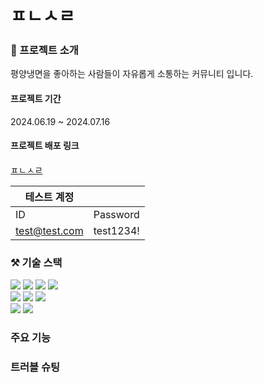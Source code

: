 # ㅍㄴㅅㄹ 

### 📌 프로젝트 소개
평양냉면을 좋아하는 사람들이 자유롭게 소통하는 커뮤니티 입니다.

#### 프로젝트 기간
2024.06.19 ~ 2024.07.16

#### 프로젝트 배포 링크
[ㅍㄴㅅㄹ](https://pyeongnaengsarang.vercel.app/)

|테스트 계정| |
| --- | --- | 
| ID | Password|
| test@test.com | test1234! | 

### ⚒️ 기술 스택
<img src="https://img.shields.io/badge/vite-646CFF?style=platic&logo=vite&logoColor=white"/>
<img src="https://img.shields.io/badge/react.js-61DAFB?style=platic&logo=react&logoColor=black"/>
<img src="https://img.shields.io/badge/typescript-3178C6?style=platic&logo=typescript&logoColor=white"/>
<img src="https://img.shields.io/badge/tailwindcss-06B6D4?style=platic&logo=tailwindcss&logoColor=white"/>
<br />
<img src="https://img.shields.io/badge/React Query-FF4154?style=platic&logo=React Query&logoColor=white"/>
<img src="https://img.shields.io/badge/React Hook Form-EC5990?style=platic&logo=React Hook Form&logoColor=white"/>
<img src="https://img.shields.io/badge/zustand-9B86BD?style=platic&logo=zustand&logoColor=white"/>
<br />
<img src="https://img.shields.io/badge/Firebase-DD2C00?style=platic&logo=Firebase&logoColor=white"/>
<img src="https://img.shields.io/badge/Vercel-000000?style=platic&logo=Vercel&logoColor=white"/>


### 주요 기능

### 트러블 슈팅
